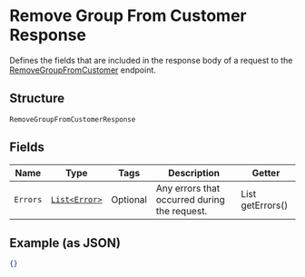 
# Remove Group From Customer Response

Defines the fields that are included in the response body of
a request to the [RemoveGroupFromCustomer](/doc/api/customers.md#remove-group-from-customer)
endpoint.

## Structure

`RemoveGroupFromCustomerResponse`

## Fields

| Name | Type | Tags | Description | Getter |
|  --- | --- | --- | --- | --- |
| `Errors` | [`List<Error>`](/doc/models/error.md) | Optional | Any errors that occurred during the request. | List<Error> getErrors() |

## Example (as JSON)

```json
{}
```

